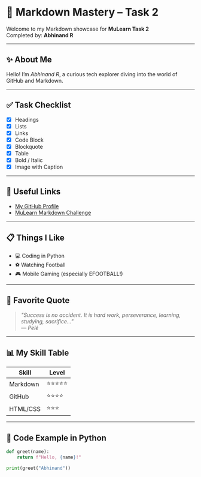 # 🧠 Markdown Mastery – Task 2

Welcome to my Markdown showcase for **MuLearn Task 2**  
Completed by: **Abhinand R**

---

## ✨ About Me

Hello! I’m _Abhinand R_, a curious tech explorer diving into the world of GitHub and Markdown.

---

## ✅ Task Checklist

- [x] Headings
- [x] Lists
- [x] Links
- [x] Code Block
- [x] Blockquote
- [x] Table
- [x] Bold / Italic
- [x] Image with Caption

---

## 🔗 Useful Links

- [My GitHub Profile](https://github.com/Abhinand007-hi)
- [MuLearn Markdown Challenge](https://learn.mulearn.org/challenge/intro-to-markdown)

---

## 📋 Things I Like

- 💻 Coding in Python
- ⚽ Watching Football
- 🎮 Mobile Gaming (especially EFOOTBALL!)

---

## 💬 Favorite Quote

> _"Success is no accident. It is hard work, perseverance, learning, studying, sacrifice..."_  
> — *Pelé*

---

## 📊 My Skill Table

| Skill        | Level     |
|--------------|-----------|
| Markdown     | ⭐⭐⭐⭐⭐     |
| GitHub       | ⭐⭐⭐⭐      |
| HTML/CSS     | ⭐⭐⭐       |

---

## 🧪 Code Example in Python

```python
def greet(name):
    return f"Hello, {name}!"

print(greet("Abhinand"))

